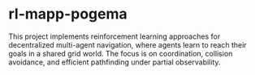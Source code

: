 # rl-mapp-pogema
This project implements reinforcement learning approaches for decentralized multi-agent navigation, where agents learn to reach their goals in a shared grid world. The focus is on coordination, collision avoidance, and efficient pathfinding under partial observability.
